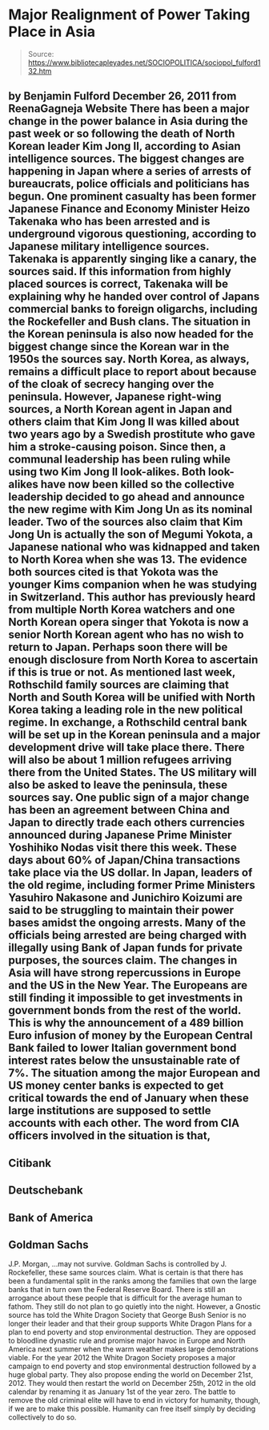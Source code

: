# Major Realignment of Power Taking Place in Asia

> Source: https://www.bibliotecapleyades.net/SOCIOPOLITICA/sociopol_fulford132.htm

by Benjamin Fulford
December 26, 2011
from
ReenaGagneja Website
There has been a major change in the power
balance in Asia during the past week or so following the death of North
Korean leader Kim Jong Il, according to Asian intelligence sources.
The biggest changes are happening in Japan where
a series of arrests of bureaucrats, police officials and politicians has
begun.
One prominent casualty has been former Japanese Finance and Economy Minister
Heizo Takenaka who has been arrested and is underground vigorous
questioning, according to Japanese military intelligence sources. Takenaka
is apparently singing like a canary, the sources said.
If this information from highly placed sources
is correct, Takenaka will be explaining why he handed over control of
Japans commercial banks to foreign oligarchs, including the Rockefeller
and Bush clans. The situation in the Korean peninsula is also now headed
for the biggest change since the Korean war in the 1950s the sources say.
North Korea, as always, remains a difficult place to report about because of
the cloak of secrecy hanging over the peninsula.
However, Japanese right-wing sources, a North
Korean agent in Japan and others claim that Kim Jong Il was killed
about two years ago by a Swedish prostitute who gave him a stroke-causing
poison. Since then, a communal leadership has been ruling while using two
Kim Jong Il look-alikes.
Both look-alikes have now been killed so the
collective leadership decided to go ahead and announce the new regime with
Kim Jong Un as its nominal leader.
Two of the sources also claim that Kim Jong Un is actually the son of
Megumi Yokota, a Japanese national who was kidnapped and taken to North
Korea when she was 13. The evidence both sources cited is that Yokota was
the younger Kims companion when he was studying in Switzerland.
This author has previously heard from multiple
North Korea watchers and one North Korean opera singer that Yokota is now a
senior North Korean agent who has no wish to return to Japan.
Perhaps soon there will be enough disclosure
from North Korea to ascertain if this is true or not.
As
mentioned last week, Rothschild family sources are claiming that
North and South Korea will be unified with North Korea taking a leading role
in the new political regime. In exchange, a Rothschild central bank will be
set up in the Korean peninsula and a major development drive will take place
there. There will also be about 1 million refugees arriving there from the
United States.
The US military will also be asked to leave the
peninsula, these sources say.
One public sign of a major change has been an agreement between China and
Japan to directly trade each others currencies announced during Japanese
Prime Minister Yoshihiko Nodas visit there this week. These days about 60%
of Japan/China transactions take place via the US dollar.
In Japan, leaders of the old regime, including former Prime Ministers
Yasuhiro Nakasone and Junichiro Koizumi are said to be struggling to
maintain their power bases amidst the ongoing arrests. Many of the officials
being arrested are being charged with illegally using Bank of Japan funds
for private purposes, the sources claim.
The changes in Asia will have strong repercussions in Europe and the US in
the New Year. The Europeans are still finding it impossible to get
investments in government bonds from the rest of the world. This is why the
announcement of a 489 billion Euro infusion of money by the European Central
Bank failed to lower Italian government bond interest rates below the
unsustainable rate of 7%.
The situation among the major European and US money center banks is expected
to get critical towards the end of January when these large institutions are
supposed to settle accounts with each other.
The word from CIA officers involved in the situation is that,
-
Citibank
-
Deutschebank
-
Bank of America
-
Goldman Sachs
-
J.P. Morgan,
...may not survive.
Goldman Sachs is controlled by
J. Rockefeller, these same sources
claim.
What is certain is that there has been a fundamental split in the ranks
among the families that own the large banks that in turn own
the
Federal Reserve Board. There is still an arrogance about these
people that is difficult for the average human to fathom. They still do not
plan to go quietly into the night.
However, a Gnostic source has told the
White Dragon Society that
George Bush Senior is no longer their leader and that their
group supports White Dragon Plans for a plan to end poverty and stop
environmental destruction.
They are opposed to bloodline dynastic rule and promise major havoc in
Europe and North America next summer when the warm weather makes large
demonstrations viable.
For the year
2012 the White Dragon Society proposes a major campaign to end
poverty and stop environmental destruction followed by a huge global party.
They also propose ending the world on December 21st, 2012.
They would then restart the world on December
25th, 2012 in the old calendar by renaming it as January 1st
of the year zero. The battle to remove
the
old criminal elite will have to end in victory for humanity,
though, if we are to make this possible.
Humanity can free itself simply by deciding
collectively to do so.
